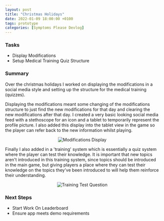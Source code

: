 ```yaml
---
layout: post
title: "Christmas Holidays"
date: 2022-01-09 18:00:00 +0100
tags: prototype
categories: [Symptoms Please Devlog]
---
```


### Tasks
- Display Modifications
- Setup Medical Training Quiz Structure

### Summary
Over the christmas holidays I worked on displaying the modifications in a social media style and setting up the structure for the medical training (quizzes).

Displaying the modifications meant some changing of the modifications structure to just find the new modifications for that day and clearing the new modifications after that day.
I created a very basic looking social media feed with a stethoscope for an icon and a tablet to temporarily represent the profile picture. I also added this display into the tablet view in the game so the player can refer back to the new information whilst playing.

<p align="center">
  <img src="{{site.baseurl}}/assets/SymptomsPlease/modifications-display.png" alt="Modifications Display"/>
</p>

Finally I also added in a 'training' system which is essentially a quiz system where the player can test their knowledge. It is important that new topics aren't introduced in this training system, since topics should be introduced in the main game, but giving players a place where they can test their knowledge on the topics they've been introduced to will help them reinforce their understanding.

<p align="center">
  <img src="{{site.baseurl}}/assets/SymptomsPlease/training-test-question.png" alt="Training Test Question"/>
</p>

### Next Steps
- Start Work On Leaderboard
- Ensure app meets demo requirements